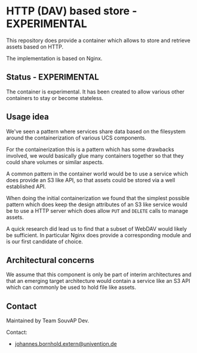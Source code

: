 # HTTP (DAV) based store - EXPERIMENTAL

This repository does provide a container which allows to store and retrieve
assets based on HTTP.

The implementation is based on Nginx.


## Status - EXPERIMENTAL

The container is experimental. It has been created to allow various other
containers to stay or become stateless.


## Usage idea

We've seen a pattern where services share data based on the filesystem around
the containerization of various UCS components.

For the containerization this is a pattern which has some drawbacks involved, we
would basically glue many containers together so that they could share volumes
or similar aspects.

A common pattern in the container world would be to use a service which does
provide an S3 like API, so that assets could be stored via a well established
API.

When doing the initial containerization we found that the simplest possible
pattern which does keep the design attributes of an S3 like service would be to
use a HTTP server which does allow `PUT` and `DELETE` calls to manage assets.

A quick research did lead us to find that a subset of WebDAV would likely be
sufficient. In particular Nginx does provide a corresponding module and is our
first candidate of choice.



## Architectural concerns

We assume that this component is only be part of interim architectures and that
an emerging target architecture would contain a service like an S3 API which can
commonly be used to hold file like assets.


## Contact

Maintained by Team SouvAP Dev.

Contact:

- johannes.bornhold.extern@univention.de
